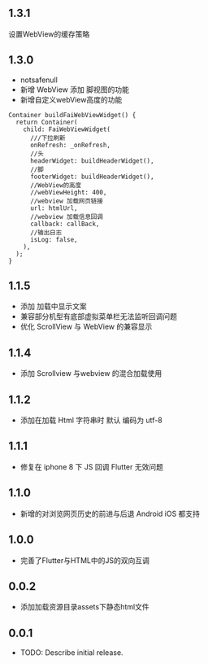 ## 1.3.1

设置WebView的缓存策略

## 1.3.0

* notsafenull
* 新增 WebView 添加 脚视图的功能
* 新增自定义webView高度的功能

```
Container buildFaiWebViewWidget() {
  return Container(
    child: FaiWebViewWidget(
      ///下拉刷新
      onRefresh: _onRefresh,
      //头
      headerWidget: buildHeaderWidget(),
      //脚
      footerWidget: buildHeaderWidget(),
      //WebView的高度
      //webViewHeight: 400,
      //webview 加载网页链接
      url: htmlUrl,
      //webview 加载信息回调
      callback: callBack,
      //输出日志
      isLog: false,
    ),
  );
}

```
## 1.1.5

* 添加 加载中显示文案
* 兼容部分机型有底部虚拟菜单栏无法监听回调问题
* 优化 ScrollView 与 WebView 的兼容显示

## 1.1.4

* 添加 Scrollview 与webview 的混合加载使用

## 1.1.2

* 添加在加载 Html 字符串时 默认 编码为  utf-8 

## 1.1.1

* 修复在 iphone 8 下  JS 回调 Flutter 无效问题

## 1.1.0 

* 新增的对浏览网页历史的前进与后退  Android iOS 都支持

## 1.0.0 

* 完善了Flutter与HTML中的JS的双向互调

## 0.0.2

* 添加加载资源目录assets下静态html文件

## 0.0.1

* TODO: Describe initial release.


